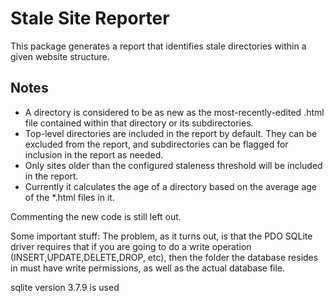 # Stale Site Reporter

This package generates a report that identifies stale directories within a given website structure.

## Notes

* A directory is considered to be as new as the most-recently-edited .html file contained within that directory or its subdirectories.
* Top-level directories are included in the report by default. They can be excluded from the report, and subdirectories can be flagged for inclusion in the report as needed.
* Only sites older than the configured staleness threshold will be included in the report. 
* Currently it calculates the age of a directory based on the average age of the *.html files in it.


Commenting the new code is still left out.

Some important stuff:
The problem, as it turns out, is that the PDO SQLite driver requires that if you are going to do a write operation (INSERT,UPDATE,DELETE,DROP, etc), then the folder the database resides in must have write permissions, as well as the actual database file.

sqlite version 3.7.9 is used


